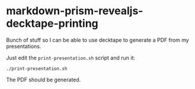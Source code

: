 # markdown-prism-revealjs-decktape-printing

Bunch of stuff so I can be able to use decktape to generate a PDF from my presentations.

Just edit the `print-presentation.sh` script and run it:

    ./print-presentation.sh

The PDF should be generated.
